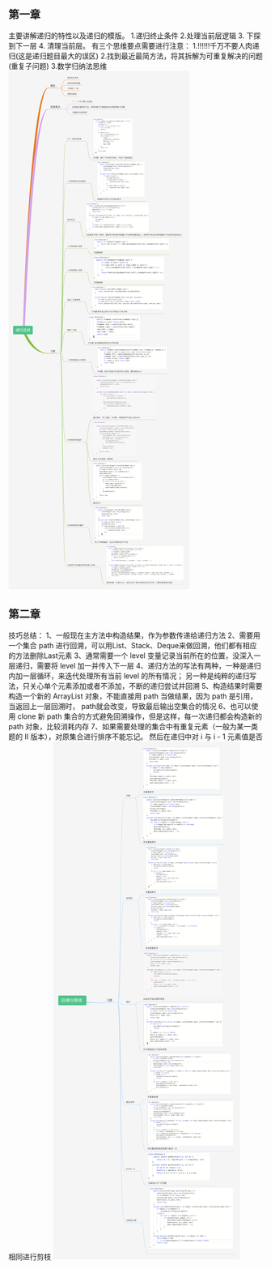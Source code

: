 第一章
-----------------
  主要讲解递归的特性以及递归的模版。
    1.递归终止条件 
    2.处理当前层逻辑 
    3. 下探到下一层 
    4. 清理当前层。
  有三个思维要点需要进行注意： 
    1.!!!!!!千万不要人肉递归(这是递归题目最大的误区) 
    2.找到最近最简方法，将其拆解为可重复解决的问题(重复子问题) 
    3.数学归纳法思维
![image](https://github.com/DoddyApe-loveCat/-algorithm015/blob/master/images/recursion.png)

第二章
-----------------
  技巧总结：
  1、一般现在主方法中构造结果，作为参数传递给递归方法
  2、需要用一个集合 path 进行回溯，可以用List、Stack、Deque来做回溯，他们都有相应的方法删除Last元素
  3、通常需要一个 level 变量记录当前所在的位置，没深入一层递归，需要将 level 加一并传入下一层
  4、递归方法的写法有两种，一种是递归内加一层循环，来迭代处理所有当前 level 的所有情况； 另一种是纯粹的递归写法，只关心单个元素添加或者不添加，不断的递归尝试并回溯
  5、构造结果时需要构造一个新的 ArrayList 对象，不能直接用 path 当做结果，因为 path 是引用，当返回上一层回溯时， path就会改变，导致最后输出空集合的情况
  6、也可以使用 clone 新 path 集合的方式避免回溯操作，但是这样，每一次递归都会构造新的 path 对象，比较消耗内存
  7、如果需要处理的集合中有重复元素（一般为某一类题的 II 版本），对原集合进行排序不能忘记。 然后在递归中对 i 与 i - 1 元素值是否相同进行剪枝
![image](https://github.com/DoddyApe-loveCat/-algorithm015/blob/master/images/cutBranch.png)
